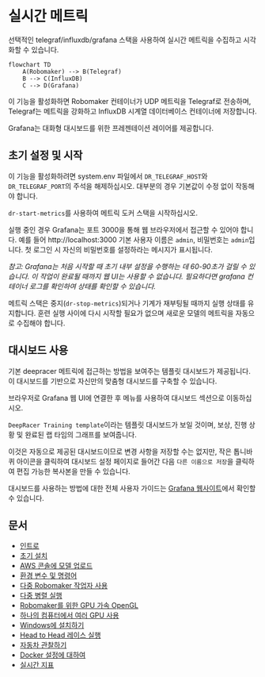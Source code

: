 # 실시간 메트릭

선택적인 telegraf/influxdb/grafana 스택을 사용하여 실시간 메트릭을 수집하고 시각화할 수 있습니다.

```mermaid
flowchart TD
    A(Robomaker) --> B(Telegraf)
    B --> C(InfluxDB)
    C --> D(Grafana)
```

이 기능을 활성화하면 Robomaker 컨테이너가 UDP 메트릭을 Telegraf로 전송하며, Telegraf는 메트릭을 강화하고 InfluxDB 시계열 데이터베이스 컨테이너에 저장합니다.

Grafana는 대화형 대시보드를 위한 프레젠테이션 레이어를 제공합니다.

## 초기 설정 및 시작

이 기능을 활성화하려면 system.env 파일에서 `DR_TELEGRAF_HOST`와 `DR_TELEGRAF_PORT`의 주석을 해제하십시오. 대부분의 경우 기본값이 수정 없이 작동해야 합니다.

`dr-start-metrics`를 사용하여 메트릭 도커 스택을 시작하십시오.

실행 중인 경우 Grafana는 포트 3000을 통해 웹 브라우저에서 접근할 수 있어야 합니다. 예를 들어 http://localhost:3000
기본 사용자 이름은 `admin`, 비밀번호는 `admin`입니다. 첫 로그인 시 자신의 비밀번호를 설정하라는 메시지가 표시됩니다.

*참고: Grafana는 처음 시작할 때 초기 내부 설정을 수행하는 데 60-90초가 걸릴 수 있습니다. 이 작업이 완료될 때까지 웹 UI는 사용할 수 없습니다. 필요하다면 grafana 컨테이너 로그를 확인하여 상태를 확인할 수 있습니다.*

메트릭 스택은 중지(`dr-stop-metrics`)되거나 기계가 재부팅될 때까지 실행 상태를 유지합니다. 훈련 실행 사이에 다시 시작할 필요가 없으며 새로운 모델의 메트릭을 자동으로 수집해야 합니다.

## 대시보드 사용

기본 deepracer 메트릭에 접근하는 방법을 보여주는 템플릿 대시보드가 제공됩니다. 이 대시보드를 기반으로 자신만의 맞춤형 대시보드를 구축할 수 있습니다.

브라우저로 Grafana 웹 UI에 연결한 후 메뉴를 사용하여 대시보드 섹션으로 이동하십시오.

`DeepRacer Training template`이라는 템플릿 대시보드가 보일 것이며, 보상, 진행 상황 및 완료된 랩 타임의 그래프를 보여줍니다.

이것은 자동으로 제공된 대시보드이므로 변경 사항을 저장할 수는 없지만, 작은 톱니바퀴 아이콘을 클릭하여 대시보드 설정 페이지로 들어간 다음 `다른 이름으로 저장`을 클릭하여 편집 가능한 복사본을 만들 수 있습니다.

대시보드를 사용하는 방법에 대한 전체 사용자 가이드는 [Grafana 웹사이트](https://grafana.com/docs/grafana/latest/dashboards/use-dashboards/)에서 확인할 수 있습니다.

## 문서

* [인트로](index.md)
* [초기 설치](installation.md)
* [AWS 콘솔에 모델 업로드](upload.md)
* [환경 변수 및 명령어](reference.md)
* [다중 Robomaker 작업자 사용](multi_worker.md)
* [다중 병렬 실행](multi_run.md)
* [Robomaker를 위한 GPU 가속 OpenGL](opengl.md)
* [하나의 컴퓨터에서 여러 GPU 사용](multi_gpu.md)
* [Windows에 설치하기](windows.md)
* [Head to Head 레이스 실행](head-to-head.md)
* [자동차 관찰하기](video.md)
* [Docker 설정에 대하여](docker.md)
* [실시간 지표](metrics.md)